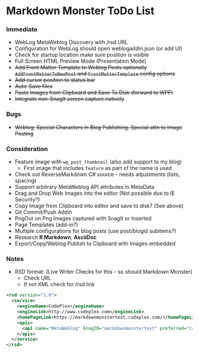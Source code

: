 ﻿# Markdown Monster ToDo List

### Immediate
* WebLog MetaWeblog Discovery with /rsd URL
* Configuration for WebLog should open weblogaddin.json (or add UI) 
* Check for startup location make sure position is visible
* Full Screen HTML Preview Mode (Presentation Mode)
* ~~Add Front Matter Template to Weblog Posts optionally    
  `AddFrontMatterToNewPost` and `FrontMatterTemplate` config options~~
* ~~Add cursor position to status bar~~
* ~~Auto-Save files~~
* ~~Paste Images from Clipboard and Save To Disk (forward to WPF)~~
* <s>Integrate non-SnagIt screen capture natively</s>

### Bugs
* ~~Weblog: Special Characters in Blog Publishing. Special attn to Image Posting~~


### Consideration
* Feature image with `wp_post_thumbnail` (also add support to my blog)
    *  First image that includes `feature` as part of the name is used
* Check out ReverseMarkdown C# source - needs adjustments (lists, spacing)
* Support arbitrary MetaWeblog API attributes in MetaData
* Drag and Drop Web Images into the editor (Not possible due to IE Security?)
* Copy Image from Clipboard into editor and save to disk? (See above)
* Git Commit/Push Addin
* PngOut on Png Images captured with SnagIt or Inserted
* Page Templates (add-in?)
* Multiple configurations for blog posts (use post/blogid subitems?)
* Research **R Markdown**, **AsciiDoc**
* Export/Copy/Weblog Publish to Clipboard with Images embedded

### Notes

* RSD format: (Live Writer Checks for this - so should Markdown Monster)
    * Check URL
    * If not XML check for /rsd link
```xml
<rsd version="1.0">
  <service>
    <engineName>CodePlex</engineName>
    <engineLink>http://www.codeplex.com</engineLink>
    <homePageLink>https://markdownmonstertest.codeplex.com/</homePageLink>
    <apis>
      <api name="MetaWeblog" blogID="markdownmonstertest" preferred="true" apiLink="https://www.codeplex.com/site/metaweblog" />
    </apis>
  </service>
</rsd>
```
